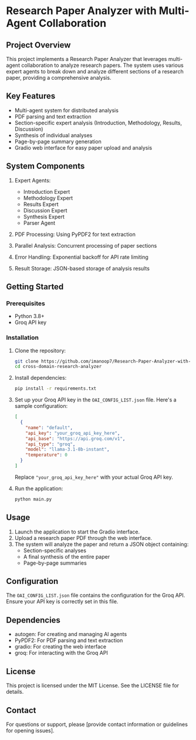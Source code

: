 # Research Paper Analyzer with Multi-Agent Collaboration

## Project Overview

This project implements a Research Paper Analyzer that leverages multi-agent collaboration to analyze research papers. The system uses various expert agents to break down and analyze different sections of a research paper, providing a comprehensive analysis.

## Key Features

- Multi-agent system for distributed analysis
- PDF parsing and text extraction
- Section-specific expert analysis (Introduction, Methodology, Results, Discussion)
- Synthesis of individual analyses
- Page-by-page summary generation
- Gradio web interface for easy paper upload and analysis

## System Components

1. Expert Agents:
   - Introduction Expert
   - Methodology Expert
   - Results Expert
   - Discussion Expert
   - Synthesis Expert
   - Parser Agent

2. PDF Processing: Using PyPDF2 for text extraction
3. Parallel Analysis: Concurrent processing of paper sections
4. Error Handling: Exponential backoff for API rate limiting
5. Result Storage: JSON-based storage of analysis results

## Getting Started

### Prerequisites

- Python 3.8+
- Groq API key

### Installation

1. Clone the repository:
   ```bash
   git clone https://github.com/imanoop7/Research-Paper-Analyzer-with-Multi-Agent-Collaboration
   cd cross-domain-research-analyzer
   ```

2. Install dependencies:
   ```bash
   pip install -r requirements.txt
   ```

3. Set up your Groq API key in the `OAI_CONFIG_LIST.json` file. Here's a sample configuration:

   ```json
   [
     {
       "name": "default",
       "api_key": "your_groq_api_key_here",
       "api_base": "https://api.groq.com/v1",
       "api_type": "groq",
       "model": "llama-3.1-8b-instant",
       "temperature": 0
     }
   ]
   ```

   Replace `"your_groq_api_key_here"` with your actual Groq API key.

4. Run the application:
   ```bash
   python main.py
   ```

## Usage

1. Launch the application to start the Gradio interface.
2. Upload a research paper PDF through the web interface.
3. The system will analyze the paper and return a JSON object containing:
   - Section-specific analyses
   - A final synthesis of the entire paper
   - Page-by-page summaries

## Configuration

The `OAI_CONFIG_LIST.json` file contains the configuration for the Groq API. Ensure your API key is correctly set in this file.

## Dependencies

- autogen: For creating and managing AI agents
- PyPDF2: For PDF parsing and text extraction
- gradio: For creating the web interface
- groq: For interacting with the Groq API

## License

This project is licensed under the MIT License. See the LICENSE file for details.

## Contact

For questions or support, please [provide contact information or guidelines for opening issues].
